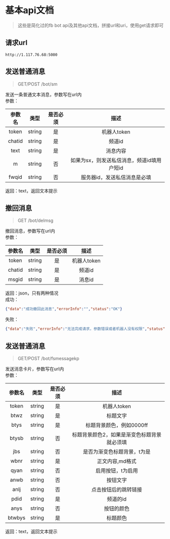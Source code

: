 # 基本api文档

> 这些是简化过的fb bot api及其他api文档，拼接url和uri，使用get请求即可

## 请求url

```
http://1.117.76.68:5000
```

## 发送普通消息

> GET/POST /bot/sm

发送一条普通文本消息，参数写在url内  
参数：

| 参数名 | 类型 | 是否必须 | 描述 |
| :----: | :----: | :----: | :----: |
| token | string | 是 | 机器人token |
| chatid | string | 是 | 频道id |
| text | string | 是 | 消息内容 |
| m | string | 否 | 如果为sx，则发送私信消息，频道id填用户短id |
| fwqid | string | 否 | 服务器id，发送私信消息是必填 |

返回：text，返回文本提示

## 撤回消息

> GET /bot/delmsg

撤回消息，参数写在url内  
参数：

| 参数名 | 类型 | 是否必须 | 描述 |
| :----: | :----: | :----: | :----: |
| token | string | 是 | 机器人token |
| chatid | string | 是 | 频道id |
| msgid | string | 是 | 消息id |

返回：json，只有两种情况  
成功：
```json
{"data":"成功撤回此消息","errorInfo":"","status":"OK"}
```

失败：
```json
{"data":"失败","errorInfo":"无法完成请求，参数错误或者机器人没有权限","status":"error"}
```

## 发送普通消息

> GET/POST /bot/fsmessagekp

发送消息卡片，参数写在url内  
参数：

| 参数名 | 类型 | 是否必须 | 描述 |
| :----: | :----: | :----: | :----: |
| token | string | 是 | 机器人token |
| btwz | string | 是 | 标题文字 |
| btys | string | 是 | 标题背景颜色，例如0000ff |
| btysb | string | 否 | 标题背景颜色2，如果是渐变色标题背景就必须填 |
| jbs | string | 否 | 是否为渐变色标题背景，t为是 |
| wbnr | string | 是 | 正文内容,md格式 |
| qyan | string | 否 | 启用按钮，t为启用 |
| anwb | string | 否 | 按钮文字 |
| anlj | string | 否 | 点击按钮后的跳转链接 |
| pdid | string | 是 | 频道的id |
| anys | string | 否 | 按钮的颜色 |
| btwbys | string | 是 | 标题颜色 |

返回：text，返回文本提示
